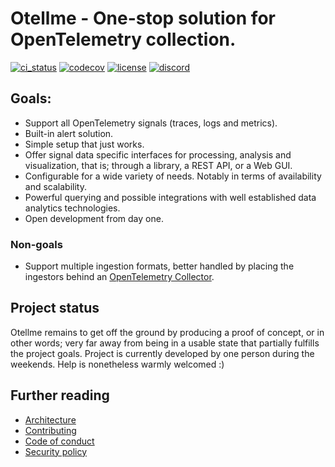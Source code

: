 # Otellme - One-stop solution for OpenTelemetry collection.

[![ci_status](https://img.shields.io/github/actions/workflow/status/gibbz00/otellme/ci.yaml?style=for-the-badge)](https://github.com/gibbz00/otellme/actions/workflows/ci.yaml)
[![codecov](https://img.shields.io/codecov/c/gh/gibbz00/otellme?token=6QOtoiZk7d&style=for-the-badge)](https://codecov.io/gh/gibbz00/otellme)
[![license](https://img.shields.io/github/license/gibbz00/otellme.svg?style=for-the-badge)](https://github.com/gibbz00/otellme/blob/main/LICENSE.md)
[![discord](https://img.shields.io/discord/1211287533393154138?label=discord&color=5865f2&style=for-the-badge)](https://discord.gg/yD5xKbtjDm)

## Goals:

* Support all OpenTelemetry signals (traces, logs and metrics).
* Built-in alert solution.
* Simple setup that just works.
* Offer signal data specific interfaces for processing, analysis and visualization, that is; through a library, a REST API, or a Web GUI.
* Configurable for a wide variety of needs. Notably in terms of availability and scalability.
* Powerful querying and possible integrations with well established data analytics technologies.
* Open development from day one.

### Non-goals

* Support multiple ingestion formats, better handled by placing the ingestors behind an [OpenTelemetry Collector](https://opentelemetry.io/docs/collector/).

## Project status

Otellme remains to get off the ground by producing a proof of concept, or in other words; very far away from being in a usable state that partially fulfills the project goals. Project is currently developed by one person during the weekends. Help is nonetheless warmly welcomed :)

## Further reading

* [Architecture](https://excalidraw.com/#json=WO87mhQIxyjwbQhMA2-jN,20b3WxqKmMTPx5UIYbaX1Q)
* [Contributing](/CODE_OF_CONDUCT.md)
* [Code of conduct](/CODE_OF_CONDUCT.md)
* [Security policy](/SECURITY.md)

<!-- TODO: Acknowledge the rest large players (but also the small, and the contributors!):
# Acknowledgements

* [Apache Parquet™](https://parquet.apache.org/) is used for signal storage.
* Storage flexibilities have been made possible by [Apache OpenDAL™](https://opendal.apache.org/).
* Querying made possible with [Apache Arrow DataFusion](https://arrow.apache.org/datafusion/).
* Poem
* Tokio/Tonic
* Opeltelemetry Rust
 -->
